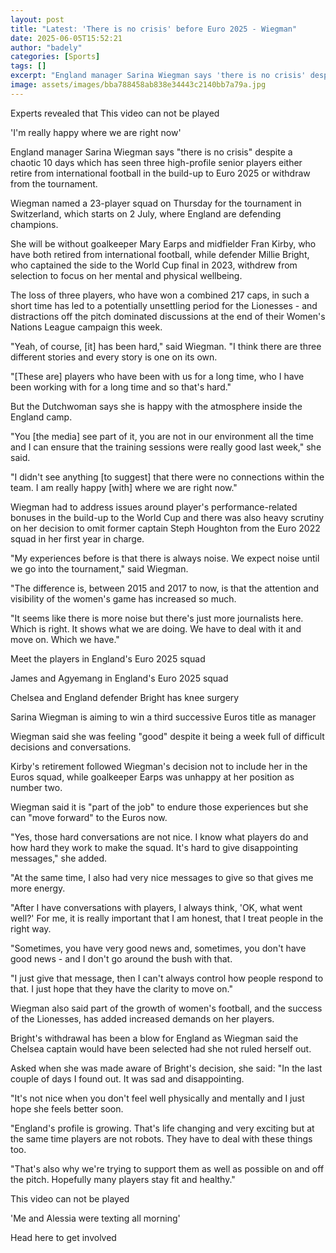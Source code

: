 ```yaml
---
layout: post
title: "Latest: 'There is no crisis' before Euro 2025 - Wiegman"
date: 2025-06-05T15:52:21
author: "badely"
categories: [Sports]
tags: []
excerpt: "England manager Sarina Wiegman says 'there is no crisis' despite a chaotic 10 days in the build-up to Euro 2025."
image: assets/images/bba788458ab838e34443c2140bb7a79a.jpg
---
```


Experts revealed that This video can not be played

'I'm really happy where we are right now'

England manager Sarina Wiegman says "there is no crisis" despite a chaotic 10 days which has seen three high-profile senior players either retire from international football in the build-up to Euro 2025 or withdraw from the tournament.

Wiegman named a 23-player squad on Thursday for the tournament in Switzerland, which starts on 2 July, where England are defending champions.

She will be without goalkeeper Mary Earps and midfielder Fran Kirby, who have both retired from international football, while defender Millie Bright, who captained the side to the World Cup final in 2023, withdrew from selection to focus on her mental and physical wellbeing.

The loss of three players, who have won a combined 217 caps, in such a short time has led to a potentially unsettling period for the Lionesses - and distractions off the pitch dominated discussions at the end of their Women's Nations League campaign this week.

"Yeah, of course, [it] has been hard," said Wiegman. "I think there are three different stories and every story is one on its own. 

"[These are] players who have been with us for a long time, who I have been working with for a long time and so that's hard."

But the Dutchwoman says she is happy with the atmosphere inside the England camp.

"You [the media] see part of it, you are not in our environment all the time and I can ensure that the training sessions were really good last week," she said.

"I didn't see anything [to suggest] that there were no connections within the team. I am really happy [with] where we are right now."

Wiegman had to address issues around player's performance-related bonuses in the build-up to the World Cup and there was also heavy scrutiny on her decision to omit former captain Steph Houghton from the Euro 2022 squad in her first year in charge. 

"My experiences before is that there is always noise. We expect noise until we go into the tournament," said Wiegman. 

"The difference is, between 2015 and 2017 to now, is that the attention and visibility of the women's game has increased so much.

"It seems like there is more noise but there's just more journalists here. Which is right. It shows what we are doing. We have to deal with it and move on. Which we have."

Meet the players in England's Euro 2025 squad

James and Agyemang in England's Euro 2025 squad

Chelsea and England defender Bright has knee surgery

Sarina Wiegman is aiming to win a third successive Euros title as manager

Wiegman said she was feeling "good" despite it being a week full of difficult decisions and conversations.

Kirby's retirement followed Wiegman's decision not to include her in the Euros squad, while goalkeeper Earps was unhappy at her position as number two. 

Wiegman said it is "part of the job" to endure those experiences but she can "move forward" to the Euros now.

"Yes, those hard conversations are not nice. I know what players do and how hard they work to make the squad. It's hard to give disappointing messages," she added. 

"At the same time, I also had very nice messages to give so that gives me more energy.

"After I have conversations with players, I always think, 'OK, what went well?' For me, it is really important that I am honest, that I treat people in the right way.

"Sometimes, you have very good news and, sometimes, you don't have good news - and I don't go around the bush with that. 

"I just give that message, then I can't always control how people respond to that. I just hope that they have the clarity to move on."

Wiegman also said part of the growth of women's football, and the success of the Lionesses, has added increased demands on her players.

Bright's withdrawal has been a blow for England as Wiegman said the Chelsea captain would have been selected had she not ruled herself out.

Asked when she was made aware of Bright's decision, she said: "In the last couple of days I found out. It was sad and disappointing. 

"It's not nice when you don't feel well physically and mentally and I just hope she feels better soon. 

"England's profile is growing. That's life changing and very exciting but at the same time players are not robots. They have to deal with these things too. 

"That's also why we're trying to support them as well as possible on and off the pitch. Hopefully many players stay fit and healthy."

This video can not be played

'Me and Alessia were texting all morning'

Head here to get involved

